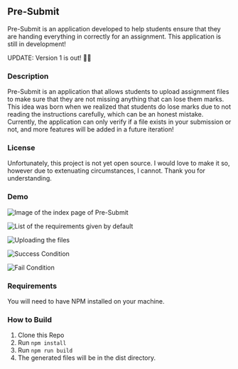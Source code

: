 ## Pre-Submit
Pre-Submit is an application developed to help students ensure that they are handing everything in correctly for an assignment. This application is still in development!

UPDATE: Version 1 is out! 🎉🥳


### Description
Pre-Submit is an application that allows students to upload assignment files to make sure that they are not missing anything that can lose them marks. This idea was born when we realized that students do lose marks due to not reading the instructions carefully, which can be an honest mistake. Currently, the application can only verify if a file exists in your submission or not, and more features will be added in a future iteration!

### License
Unfortunately, this project is not yet open source. I would love to make it so, however due to extenuating circumstances, I cannot. Thank you for understanding.

### Demo
![Image of the index page of Pre-Submit](https://github.com/Inventhrice/PreSubmit/assets/45127310/dec40eb5-f0d5-4a98-82dd-0e8768389f6d)

![List of the requirements given by default](https://github.com/Inventhrice/PreSubmit/assets/45127310/d4959ee3-e2a6-412b-bd8d-ce02c2c7840a)

![Uploading the files](https://github.com/Inventhrice/PreSubmit/assets/45127310/a161a7a1-d29a-4aa2-b9dc-db879b14ea00)

![Success Condition](https://github.com/Inventhrice/PreSubmit/assets/45127310/0a13fcaa-efc0-40de-b6a5-d3092f1069b8)

![Fail Condition](https://github.com/Inventhrice/PreSubmit/assets/45127310/a277266a-c3fd-4234-9a8c-49b0d8340867)


### Requirements
You will need to have NPM installed on your machine.

### How to Build
1. Clone this Repo
2. Run `npm install`
3. Run `npm run build`
4. The generated files will be in the dist directory.
